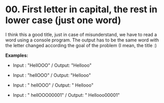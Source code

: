 # 00. First letter in capital, the rest in lower case (just one word)

I think this a good title, just in case of misunderstand, we have to read a word using a console program. The output has to be the same word with the letter changed according the goal of the problem (I mean, the title :)

**Examples:**

- Input : "HellOOO" / Output: "Hellooo"

- Input : "hellOOO" / Output: "Hellooo"

- Input : " hellOOO" / Output: " Hellooo"

- Input : "  hellOOO00001" / Output: "  Hellooo00001"

